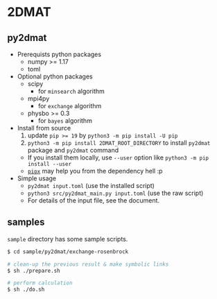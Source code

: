# 2DMAT

## py2dmat

- Prerequists python packages
  - numpy >= 1.17
  - toml
- Optional python packages
  - scipy
    - for `minsearch` algorithm
  - mpi4py
    - for `exchange` algorithm
  - physbo >= 0.3
    - for `bayes` algorithm
- Install from source
  1. update `pip >= 19` by `python3 -m pip install -U pip`
  2. `python3 -m pip install 2DMAT_ROOT_DIRECTORY` to install `py2dmat` package and `py2dmat` command
    - If you install them locally, use `--user` option like `python3 -m pip install --user`
    - [`pipx`](https://pipxproject.github.io/pipx/) may help you from the dependency hell :p
- Simple usage
  - `py2dmat input.toml` (use the installed script)
  - `python3 src/py2dmat_main.py input.toml` (use the raw script)
  - For details of the input file, see the document.

## samples

`sample` directory has some sample scripts.

``` bash
$ cd sample/py2dmat/exchange-rosenbrock

# clean-up the previous result & make symbolic links
$ sh ./prepare.sh

# perform calculation
$ sh ./do.sh
```
